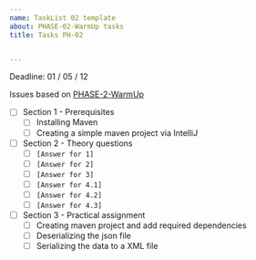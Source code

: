 ```yaml
---
name: TaskList 02 template
about: PHASE-02-WarmUp tasks
title: Tasks PH-02


---
```


Deadline: 01 / 05 / 12

Issues based on [PHASE-2-WarmUp](../)

- [ ] Section 1 - Prerequisites
  - [ ] Installing Maven
  - [ ] Creating a simple maven project via IntelliJ
- [ ] Section 2 - Theory questions
  - [ ] `[Answer for 1]`
  - [ ] `[Answer for 2]`
  - [ ] `[Answer for 3]`
  - [ ] `[Answer for 4.1]`
  - [ ] `[Answer for 4.2]`
  - [ ] `[Answer for 4.3]`
- [ ] Section 3 - Practical assignment
  - [ ] Creating maven project and add required dependencies
  - [ ] Deserializing the json file
  - [ ] Serializing the data to a XML file
